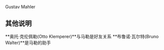<div class="composer">Gustav Mahler</div>

## 其他说明
**奥托·克伦佩勒(Otto Klemperer)**与马勒是好友关系
**布鲁诺·瓦尔特(Bruno Walter)**是马勒的助手